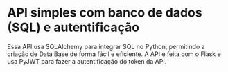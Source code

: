 # API simples com banco de dados (SQL) e autentificação

Essa API usa SQLAlchemy para integrar SQL no Python, permitindo a criação de Data Base de forma fácil e eficiente. A API é feita com o Flask e usa PyJWT para fazer a autentificação do token da API.
